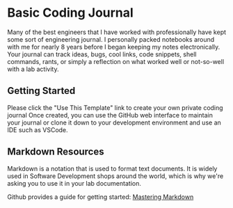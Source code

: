 # Basic Coding Journal
Many of the best engineers that I have worked with professionally have kept some sort of engineering journal. I personally packed notebooks around with me for nearly 8 years before I began keeping my notes electronically. Your journal can track ideas, bugs, cool links, code snippets, shell commands, rants, or simply a reflection on what worked well or not-so-well with a lab activity.

## Getting Started
Please click the "Use This Template" link to create your own private coding journal
Once created, you can use the GitHub web interface to maintain your journal or clone it down to your development environment and use an IDE such as VSCode.

## Markdown Resources
Markdown is a notation that is used to format text documents.  It is widely used in Software Development shops around the world, which is why we're asking you to use it in your lab documentation.  

Github provides a guide for getting started:  [Mastering Markdown](https://guides.github.com/features/mastering-markdown/)
